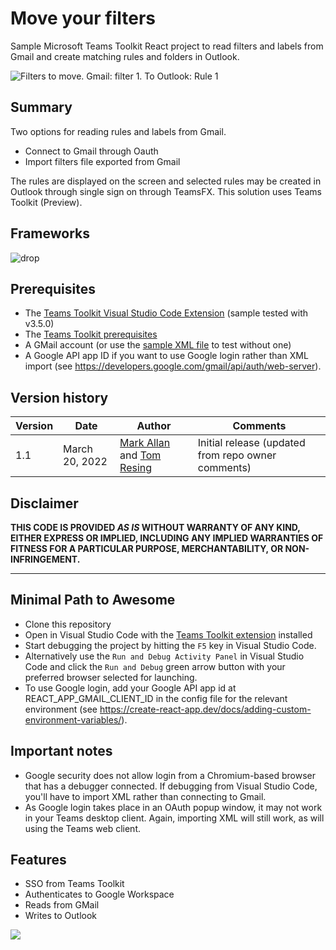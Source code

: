 # Move your filters

Sample Microsoft Teams Toolkit React project to read filters and labels from Gmail and create matching rules and folders in Outlook.

![Filters to move. Gmail: filter 1. To Outlook: Rule 1](./assets/MoveYourFiltersTeamsApp.png 'Screenshot')

## Summary

Two options for reading rules and labels from Gmail.

- Connect to Gmail through Oauth
- Import filters file exported from Gmail

The rules are displayed on the screen and selected rules may be created in Outlook through single sign on through TeamsFX.
This solution uses Teams Toolkit (Preview).

## Frameworks

![drop](https://img.shields.io/badge/React-16.14-green.svg)

## Prerequisites

- The [Teams Toolkit Visual Studio Code Extension](https://aka.ms/teams-toolkit) (sample tested with v3.5.0)
- The [Teams Toolkit prerequisites](https://marketplace.visualstudio.com/items?itemName=TeamsDevApp.ms-teams-vscode-extension#prerequisites)
- A GMail account (or use the [sample XML file](./assets/) to test without one)
- A Google API app ID if you want to use Google login rather than XML import (see https://developers.google.com/gmail/api/auth/web-server).

## Version history

| Version | Date           | Author                                                                                | Comments                                           |
| ------- | -------------- | ------------------------------------------------------------------------------------- | -------------------------------------------------- |
| 1.1     | March 20, 2022 | [Mark Allan](https://twitter.com/MarkXA) and [Tom Resing](https://twitter.com/resing) | Initial release (updated from repo owner comments) |

## Disclaimer

**THIS CODE IS PROVIDED _AS IS_ WITHOUT WARRANTY OF ANY KIND, EITHER EXPRESS OR IMPLIED, INCLUDING ANY IMPLIED WARRANTIES OF FITNESS FOR A PARTICULAR PURPOSE, MERCHANTABILITY, OR NON-INFRINGEMENT.**

---

## Minimal Path to Awesome

- Clone this repository
- Open in Visual Studio Code with the [Teams Toolkit extension](https://aka.ms/teams-toolkit) installed
- Start debugging the project by hitting the `F5` key in Visual Studio Code.
- Alternatively use the `Run and Debug Activity Panel` in Visual Studio Code and click the `Run and Debug` green arrow button with your preferred browser selected for launching.
- To use Google login, add your Google API app id at REACT_APP_GMAIL_CLIENT_ID in the config file for the relevant environment (see https://create-react-app.dev/docs/adding-custom-environment-variables/).

## Important notes

- Google security does not allow login from a Chromium-based browser that has a debugger connected. If debugging from Visual Studio Code, you'll have to import XML rather than connecting to Gmail.
- As Google login takes place in an OAuth popup window, it may not work in your Teams desktop client. Again, importing XML will still work, as will using the Teams web client.

## Features

- SSO from Teams Toolkit
- Authenticates to Google Workspace
- Reads from GMail
- Writes to Outlook

<img src="https://m365-visitor-stats.azurewebsites.net/teams-dev-samples/samples/tab-MoveYourFilters" />
